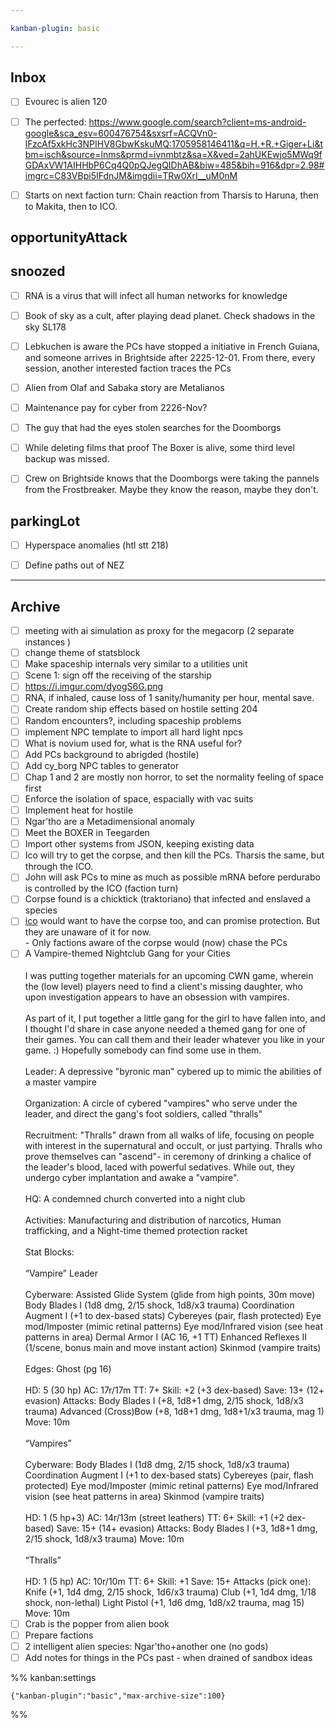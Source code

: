 ```yaml
---

kanban-plugin: basic

---
```


## Inbox

- [ ] Evourec is alien 120
- [ ] The perfected: https://www.google.com/search?client=ms-android-google&sca_esv=600476754&sxsrf=ACQVn0-lFzcAf5xkHc3NPIHV8GbwKskuMQ:1705958146411&q=H.+R.+Giger+Li&tbm=isch&source=lnms&prmd=ivnmbtz&sa=X&ved=2ahUKEwjo5MWq9fGDAxVW1AIHHbP6Cq4Q0pQJegQIDhAB&biw=485&bih=916&dpr=2.98#imgrc=C83VBpi5IFdnJM&imgdii=TRw0XrI__uM0nM
- [ ] Starts on next faction turn: Chain reaction from Tharsis to Haruna, then to Makita, then to ICO.


## opportunityAttack



## snoozed

- [ ] RNA is a virus that will infect all human networks for knowledge
- [ ] Book of sky as a cult, after playing dead planet. Check shadows in the sky SL178
- [ ] Lebkuchen is aware the PCs have stopped a initiative in French Guiana, and someone arrives in Brightside after 2225-12-01. From there, every session, another interested faction traces the PCs
- [ ] Alien from Olaf and Sabaka story are Metalianos
- [ ] Maintenance pay for cyber from 2226-Nov?
- [ ] The guy that had the eyes stolen searches for the Doomborgs
- [ ] While deleting films that proof The Boxer is alive, some third level backup was missed.
- [ ] Crew on Brightside knows that the Doomborgs were taking the pannels from the Frostbreaker. Maybe they know the reason, maybe they don't.


## parkingLot

- [ ] Hyperspace anomalies (htl stt 218)
- [ ] Define paths out of NEZ


***

## Archive

- [ ] meeting with ai simulation as proxy for the megacorp (2 separate instances )
- [ ] change theme of statsblock
- [ ] Make spaceship internals very similar to a utilities unit
- [ ] Scene 1: sign off the receiving of the starship
- [ ] https://i.imgur.com/dyogS6G.png
- [ ] RNA, if inhaled, cause loss of 1 sanity/humanity per hour, mental save.
- [ ] Create random ship effects based on hostile setting 204
- [ ] Random encounters?, including spaceship problems
- [ ] implement NPC template to import all hard light npcs
- [ ] What is novium used for, what is the RNA useful for?
- [ ] Add PCs background to abrigded (hostile)
- [ ] Add cy_borg NPC tables to generator
- [ ] Chap 1 and 2 are mostly non horror, to set the normality feeling of space first
- [ ] Enforce the isolation of space, espacially with vac suits
- [ ] Implement heat for hostile
- [ ] Ngar'tho are a Metadimensional anomaly
- [ ] Meet the BOXER in Teegarden
- [ ] Import other systems from JSON, keeping existing data
- [ ] Ico will try to get the corpse, and then kill the PCs. Tharsis the same, but through the ICO.
- [ ] John will ask PCs to mine as much as possible mRNA before perdurabo is controlled by the ICO (faction turn)
- [ ] Corpse found is a chicktick (traktoriano) that infected and enslaved a species
- [ ] [ico](../factions/ico.md) would want to have the corpse too, and can promise protection. But they are unaware of it for now.<br>- Only factions aware of the corpse would (now) chase the PCs
- [ ] A Vampire-themed Nightclub Gang for your Cities<br><br>I was putting together materials for an upcoming CWN game, wherein the (low level) players need to find a client's missing daughter, who upon investigation appears to have an obsession with vampires.<br><br>As part of it, I put together a little gang for the girl to have fallen into, and I thought I'd share in case anyone needed a themed gang for one of their games.  You can call them and their leader whatever you like in your game.  :)   Hopefully somebody can find some use in them.<br><br>Leader: A depressive "byronic man" cybered up to mimic the abilities of a master vampire<br><br>Organization: A circle of cybered "vampires" who serve under the leader, and direct the gang's foot soldiers, called "thralls"<br><br>Recruitment: "Thralls" drawn from all walks of life, focusing on people with interest in the supernatural and occult, or just partying.  Thralls who prove themselves can "ascend"- in ceremony of drinking a chalice of the leader's blood, laced with powerful sedatives.  While out, they undergo cyber implantation and awake a "vampire".<br><br>HQ: A condemned church converted into a night club<br><br>Activities: Manufacturing and distribution of narcotics, Human trafficking, and a Night-time themed protection racket<br><br>Stat Blocks:<br><br>“Vampire” Leader<br><br>Cyberware: Assisted Glide System (glide from high points, 30m move) Body Blades I (1d8 dmg, 2/15 shock, 1d8/x3 trauma) Coordination Augment I (+1 to dex-based stats) Cybereyes (pair, flash protected) Eye mod/Imposter (mimic retinal patterns) Eye mod/Infrared vision (see heat patterns in area) Dermal Armor I (AC 16, +1 TT) Enhanced Reflexes II (1/scene, bonus main and move instant action) Skinmod (vampire traits)<br><br>Edges: Ghost (pg 16)<br><br>HD: 5 (30 hp) AC: 17r/17m TT: 7+ Skill: +2 (+3 dex-based) Save: 13+ (12+ evasion) Attacks: Body Blades I (+8, 1d8+1 dmg, 2/15 shock, 1d8/x3 trauma) Advanced (Cross)Bow (+8, 1d8+1 dmg, 1d8+1/x3 trauma, mag 1) Move: 10m<br><br>“Vampires”<br><br>Cyberware: Body Blades I (1d8 dmg, 2/15 shock, 1d8/x3 trauma) Coordination Augment I (+1 to dex-based stats) Cybereyes (pair, flash protected) Eye mod/Imposter (mimic retinal patterns) Eye mod/Infrared vision (see heat patterns in area) Skinmod (vampire traits)<br><br>HD: 1 (5 hp+3) AC: 14r/13m (street leathers) TT: 6+ Skill: +1 (+2 dex-based) Save: 15+ (14+ evasion) Attacks: Body Blades I (+3, 1d8+1 dmg, 2/15 shock, 1d8/x3 trauma) Move: 10m<br><br>“Thralls”<br><br>HD: 1 (5 hp) AC: 10r/10m TT: 6+ Skill: +1 Save: 15+ Attacks (pick one): Knife (+1, 1d4 dmg, 2/15 shock, 1d6/x3 trauma) Club (+1, 1d4 dmg, 1/18 shock, non-lethal) Light Pistol (+1, 1d6 dmg, 1d8/x2 trauma, mag 15) Move: 10m
- [ ] Crab is the popper from alien book
- [ ] Prepare factions
- [ ] 2 intelligent alien species: Ngar'tho+another one (no gods)
- [ ] Add notes for things in the PCs past - when drained of sandbox ideas

%% kanban:settings
```
{"kanban-plugin":"basic","max-archive-size":100}
```
%%